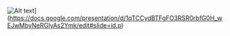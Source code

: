 ![Alt text](https://docs.google.com/presentation/d/1qTCCydBTFgFO3RSR0rbfG0H_wEJwMbyNeRGIyAs2Ymk/edit#slide=id.p)](https://docs.google.com/presentation/d/1qTCCydBTFgFO3RSR0rbfG0H_wEJwMbyNeRGIyAs2Ymk/edit#slide=id.p)


